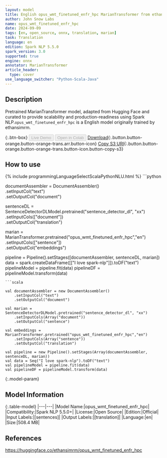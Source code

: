 ```yaml
---
layout: model
title: English opus_wmt_finetuned_enfr_hpc MarianTransformer from ethansimrm
author: John Snow Labs
name: opus_wmt_finetuned_enfr_hpc
date: 2024-09-09
tags: [en, open_source, onnx, translation, marian]
task: Translation
language: en
edition: Spark NLP 5.5.0
spark_version: 3.0
supported: true
engine: onnx
annotator: MarianTransformer
article_header:
  type: cover
use_language_switcher: "Python-Scala-Java"
---
```


## Description

Pretrained MarianTransformer model, adapted from Hugging Face and curated to provide scalability and production-readiness using Spark NLP.`opus_wmt_finetuned_enfr_hpc` is a English model originally trained by ethansimrm.

{:.btn-box}
<button class="button button-orange" disabled>Live Demo</button>
<button class="button button-orange" disabled>Open in Colab</button>
[Download](https://s3.amazonaws.com/auxdata.johnsnowlabs.com/public/models/opus_wmt_finetuned_enfr_hpc_en_5.5.0_3.0_1725913583311.zip){:.button.button-orange.button-orange-trans.arr.button-icon}
[Copy S3 URI](s3://auxdata.johnsnowlabs.com/public/models/opus_wmt_finetuned_enfr_hpc_en_5.5.0_3.0_1725913583311.zip){:.button.button-orange.button-orange-trans.button-icon.button-copy-s3}

## How to use



<div class="tabs-box" markdown="1">
{% include programmingLanguageSelectScalaPythonNLU.html %}
```python
 
documentAssembler = DocumentAssembler() \
      .setInputCol("text") \
      .setOutputCol("document")

sentenceDL = SentenceDetectorDLModel.pretrained("sentence_detector_dl", "xx") \
      .setInputCols(["document"]) \
      .setOutputCol("translation")

marian = MarianTransformer.pretrained("opus_wmt_finetuned_enfr_hpc","en") \
      .setInputCols(["sentence"]) \
      .setOutputCol("embeddings")       
        
pipeline = Pipeline().setStages([documentAssembler, sentenceDL, marian])
data = spark.createDataFrame([["I love spark-nlp"]]).toDF("text")
pipelineModel = pipeline.fit(data)
pipelineDF = pipelineModel.transform(data)

```
```scala

val documentAssembler = new DocumentAssembler() 
    .setInputCol("text") 
    .setOutputCol("document")

val marian = SentenceDetectorDLModel.pretrained("sentence_detector_dl", "xx")
	.setInputCols(Array("document"))
	.setOutputCol("sentence")

val embeddings = MarianTransformer.pretrained("opus_wmt_finetuned_enfr_hpc","en") 
    .setInputCols(Array("sentence")) 
    .setOutputCol("translation")

val pipeline = new Pipeline().setStages(Array(documentAssembler, sentenceDL, marian))
val data = Seq("I love spark-nlp").toDF("text")
val pipelineModel = pipeline.fit(data)
val pipelineDF = pipelineModel.transform(data)

```
</div>

{:.model-param}
## Model Information

{:.table-model}
|---|---|
|Model Name:|opus_wmt_finetuned_enfr_hpc|
|Compatibility:|Spark NLP 5.5.0+|
|License:|Open Source|
|Edition:|Official|
|Input Labels:|[sentences]|
|Output Labels:|[translation]|
|Language:|en|
|Size:|508.4 MB|

## References

https://huggingface.co/ethansimrm/opus_wmt_finetuned_enfr_hpc